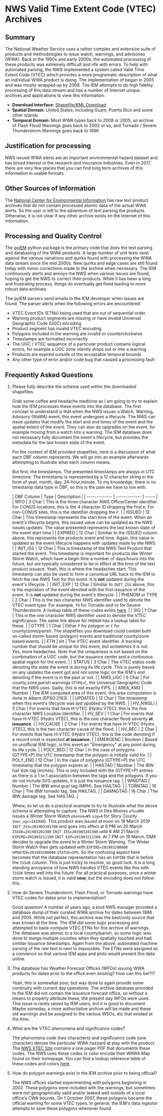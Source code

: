 # <a name="vtec"></a> NWS Valid Time Extent Code (VTEC) Archives

## Summary

The National Weather Service uses a rather complex and extensive suite of products and methodologies to issue watch, warnings, and advisories (WWA).  Back in the 1990s and early 2000s, the automated processing of these products was extremely difficult and rife with errors.  To help with automated parsing, the NWS implemented a system called Valid Time Extent Code (VTEC) which provides a more programatic description of what an individual WWA product is doing.  The implementation of began in 2005 and was mostly wrapped up by 2008.  The IEM attempts to do high fidelity processing of this data stream and has a number of Internet unique archives and applications to view this information.

* __Download Interface__: [Shapefile/KML Download](https://mesonet.agron.iastate.edu/request/gis/watchwarn.phtml)
* __Spatial Domain__: United States, including Guam, Puerto Rico and some other islands
* __Temporal Domain__: Most WWA types back to 2008 or 2005, an archive of Flash Flood Warnings goes back to 2002 or so, and Tornado / Severe Thunderstorm Warnings goes back to 1986

## Justification for processing

NWS issued WWA alerts are an important environmental hazard dataset and has broad interest in the research and insurance industries.  Even in 2017, there are very few places that you can find long term archives of this information in usable formats.

## Other Sources of Information

The [National Center for Environmental Information](https://www.ncei.noaa.gov) has raw text product archives that do not contain processed atomic data of the actual WWA alerts.  So the user is left to the adventure of text parsing the products.  Otherwise, it is not clear if any other archive exists on the Internet of this information.

## Processing and Quality Control

The [pyIEM](https://github.com/akrherz/pyIEM) python package is the primary code that does the text parsing and databasing of the WWA products.  A large number of unit tests exist against the various variations and quirks found with processing the WWA data stream since the mid 2000s.  New quirks and edge cases are still found today with minor corrections made to the archive when necessary.  The IEM continuously alerts and annoys the NWS when various issues are found, hoping to get the NWS to correct their products.  While it has been a long and frustrating process, things do eventually get fixed leading to more robust data archives.

The pyIEM parsers send emails to the IEM developer when issues are found.  The parser alerts when the following errors are encountered:

* VTEC Event IDs (ETNs) being used that are out of sequential order.
* Warning product segments are missing or have invalid Universal Geographic Code (UGC) encoding
* Product segment has invalid VTEC encoding
* Polygons included in the warning are invalid or counterclockwise
* Timestamps are formatted incorrectly
* The UGC / VTEC sequence of a particular product contains logical errors, for example a UGC zone silently drops out or into a warning.
* Products are expired outside of the acceptable temporal bounds
* Any other type of error and/or code bug that caused a processing fault

## <a name="faq"></a> Frequently Asked Questions

1. Please fully describe the schema used within the downloaded shapefiles.

    Grab some coffee and headache medicine as I am going to try to explain how the IEM processes these events into the database.  The first concept to understand is that when the NWS issues a Watch, Warning, Advisory (WaWA) event, this event undergoes a lifecycle.  The NWS can issue updates that modify the start and end times of the event and the spatial extent of the event.  They can also do upgrades on the event, for example moving from a watch into a warning.  The IEM database does not necessary fully document the event's lifecycle, but provides the metadata for the last known state of the event.

    For the context of IEM provided shapefiles, here is a discussion of what each DBF column represents.  We will go into an example afterwards attempting to illustrate what each column means.

    But first, the timestamps.  The presented timestamps are always in UTC timezone.  The timestamp is represented by a 12 character string in the form of year, month, day, 24-hour,minute.  To my knowledge, there is no timestamp data type in DBF, so this is the pain we have to live with.

    | DBF Column  | Type | Description |
| ------------- | ------------- | ----- |
| WFO | 3 Char | This is the three character NWS Office/Center identifier.  For CONUS locations, this is the 4 character ID dropping the first `K`.  For non-CONUS sites, this is the identifier dropping the `P`. |
| ISSUED  | 12 Char | This timestamp represents the start time of the event.  When an event's lifecycle begins, this issued value can be updated as the NWS issues updates.  The value presented represents the last known state of the event start time.|
| EXPIRED  | 12 Char  | Similiar to the ISSUED column above, this represents the products event end time.  Again, this value is updated as the event lifecycle happens with updates made by the NWS. |
| INIT_ISS | 12 Char | This is timestamp of the NWS Text Product that started the event.  This timestamp is important for products like Winter Storm Watch, which have a begin time a number of days/hours into the future, but are typically considered to be in effect at the time of the text product issuace.  Yeah, this is where the headaches start.  This timestamp can also be used to form a canonical URL back to the IEM to fetch the raw NWS Text for this event. It is **not** updated during the event's lifecycle. |
| INIT_EXP | 12 Char | Similiar to `INIT_ISS` above, this is the expiration of the event denoted with the first issuance of the event.  It is **not** updated during the event's lifecycle. |
| PHENOM or TYPE | 2 Char | This is the two character NWS identifier used to denote the VTEC event type.  For example, `TO` for Tornado and `SV` for Severe Thunderstorm.  A lookup table of these codes exists [here](https://github.com/akrherz/pyIEM/blob/main/src/pyiem/nws/vtec.py). |
| SIG | 1 Char | This is the one character NWS identifier used to denote the VTEC significance.  The same link above for `PHENOM` has a lookup table for these. |
| GTYPE | 1 Char | Either `P` for polygon or `C` for county/zone/parish.  The shapefiles you download could contain both so-called storm-based (polygon) events and traditional county/zone based events. |
| ETN | Int | The VTEC event identifier.  A tracking number that should be unique for this event, but sometimes it is not.  Yes, more headaches. Note that the uniqueness is not based on the combination of a UGC code, but the issuance center and a continuous spatial region for the event. |
| STATUS | 3 Char | The VTEC status code denoting the state the event is during its life cycle.  This is purely based on any updates the event got and not some logic on the IEM's end denoting if the event is in the past or not. |
| NWS_UGC | 6 Char | For county,zone,parish warnings `GTYPE=C`, the Universal Geographic Code that the NWS uses.  Sadly, this is not exactly FIPS. |
| AREA_KM2 | Number | The IEM computed area of this event, this area computation is done in Albers (EPSG:2163). |
| UPDATED | 12 Char | The timestamp when this event's lifecycle was last updated by the NWS. |
| HV_NWSLI | 5 Char | For events that have H-VTEC (Hydro VTEC), this is the five character NWS Location Identifier. |
| HV_SEV | 1 Char | For events that have H-VTEC (Hydro VTEC), this is the one character flood severity **at issuance**. |
| HV_CAUSE | 2 Char | For events that have H-VTEC (Hydro VTEC), this is the two character cause of the flood. |
| HV_REC | 2 Char | For events that have H-VTEC (Hydro VTEC), this is the code denoting if a record crest is expected **at issuance.** |
| EMERGENC | Boolean | Based on unofficial IEM logic, is this event an "Emergency" at any point during its life cycle. |
| POLY_BEG | 12 Char | In the case of polygons (GTYPE=P) the UTC timestamp that the polygon is initially valid for. |
| POLY_END | 12 Char | In the case of polygons (GTYPE=P) the UTC timestamp that the polygon expires at. |
| HAILTAG | Number | The IBW hail size tag (inches).  This is only included with the (GTYPE=P) entries as there is a 1 to 1 association between the tags and the polygons.  If you do not include SVS updates, it is just the issuance tag. |
| WINDTAG | Number | The IBW wind gust tag (MPH).  See HAILTAG. |
| TORNTAG | 16 Char | The IBW tornado tag.  See HAILTAG. |
| DAMAGTAG | 16 Char | The IBW damage tag. See HAILTAG. |

    Whew, so let us do a practical example to try to illustrate what the above schema is attempting to capture.  The NWS in Des Moines `wfo=DMX` issues a Winter Storm Watch `phenom=WS` `sig=A` for Story County (`nws_ugc=IAZ048`).  This product was issued at noon on 19 March 2019 `INIT_ISS=201903191700` and goes into effect at 6 PM on 20 March `ISSUE=201903202300` `INIT_ISS=201903202300` until 6 AM 21 March `EXPIRE=201903211100` `INIT_EXP=201903211100`.  At 7 PM on 19 March, DMX decides to upgrade the event to a Winter Storm Warning.  The Winter Storm Watch then gets updated with `EXPIRE=201903200000` `UPDATED=201903200000` `STATUS=UPG`.  So the confusing aspect here becomes that the database representation has an `EXPIRE` that is before the `ISSUE` column.  This is just tricky to resolve, so good luck.  It is a long standing annoyance of how NWS handles VTEC events like this with `ISSUE` times well into the future.  For all practical purposes, once a winter storm watch is issued, it is valid **now**, but the encoding does not follow this.

1. How do Severe Thunderstorm, Flash Flood, or Tornado warnings have VTEC codes for dates prior to implementation?

    Good question!  A number of years ago, a kind NWS manager provided a database dump of their curated WWA archive for dates between 1986 and 2005.  While not perfect, this archive was the best/only source that was known at the time.  The IEM did some logic processing and attempted to back-compute VTEC ETNs for this archive of warnings.  The database was atomic to a local county/parish, so some logic was done to merge multiple counties when they spatially touched and had similiar issuance timestamps.  Again from the above, automated machine parsing of the raw text is next to impossible.  The ETNs were assigned as a convience so that various IEM apps and plots would present this data online.

1. The database has Weather Forecast Offices (WFOs) issuing WWA products for dates prior to the office even existing?  How can this be!?!?

    Yeah, this is somewhat poor, but was done to again provide some continuity with current day operations.  The archive database provided to the IEM did not contain the issuance forecast office, so without a means to properly attribute these, the present day WFOs were used.  This issue is rarely raised by IEM users, but it is good to document.  Maybe someday, a more authoritative archive will be made and these old warnings and be assigned to the various WSOs, etc that existed at the time.

1. What are the VTEC phenomena and significance codes?

    The phenomena code (two characters) and significance code (one character) denote the particular WWA hazzard at play with the product. The [NWS VTEC Site](http://www.nws.noaa.gov/om/vtec/) contains a one pager PDF that documents these codes.  The NWS uses these codes to color encode their WAWA Map found on their homepage.  You can find a lookup reference table of these codes and colors [here](https://github.com/akrherz/pyIEM/blob/main/src/pyiem/nws/vtec.py).

1. How do polygon warnings exist in the IEM archive prior to being official?

    The NWS offices started experimenting with polygons beginning in 2002.  These polygons were included with the warnings, but sometimes were not geographically valid and/or leaked well outside of a local office's CWA bounds.  On 1 October 2007, these polygons became the official warning for some VTEC types.  In general, the IEM's data ingestor attempts to save these polygons whenever found.
